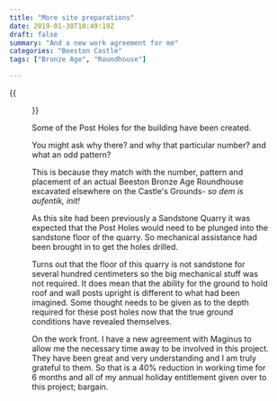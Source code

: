 ```yaml
---
title: "More site preparations"
date: 2019-01-30T10:49:19Z
draft: false
summary: "And a new work agreement for me"
categories: "Beeston Castle"
tags: ["Bronze Age", "Roundhouse"]

---
```

{{<figure src="../postHoles.jpg" caption="Post Holes appear">}}

Some of the Post Holes for the building have been created.

You might ask why there? and why that particular number? and what an odd pattern?

This is because they match with the number, pattern and placement of an actual 
Beeston Bronze Age Roundhouse excavated elsewhere on the Castle's Grounds-  _so dem is aufentik, init!_ 

As this site had been previously a Sandstone Quarry it was expected that the Post Holes would need to be plunged 
into the sandstone floor of the quarry. So mechanical assistance had been brought in to get the holes drilled.

Turns out that the floor of this quarry is not sandstone for several hundred centimeters 
so the big mechanical 
stuff was not required. It does mean that the ability for the ground to hold roof and wall 
posts upright
is different to what had been imagined. Some thought needs to be given as to the depth 
required for these 
post holes now that the true ground conditions have revealed themselves.

On the work front. I have a new agreement with Maginus to allow me the necessary time away to be involved
in this project. They have been great and very understanding and I am truly grateful to them. So that is 
a 40% reduction in working time for 6 months and all of my annual holiday entitlement given over to 
this project; bargain.